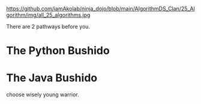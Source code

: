 https://github.com/iamAkolab/ninja_dojo/blob/main/AlgorithmDS_Clan/25_Algorithm/img/all_25_algorithms.jpg

There are 2 pathways before you.

# The Python Bushido

# The Java Bushido

choose wisely young warrior.
